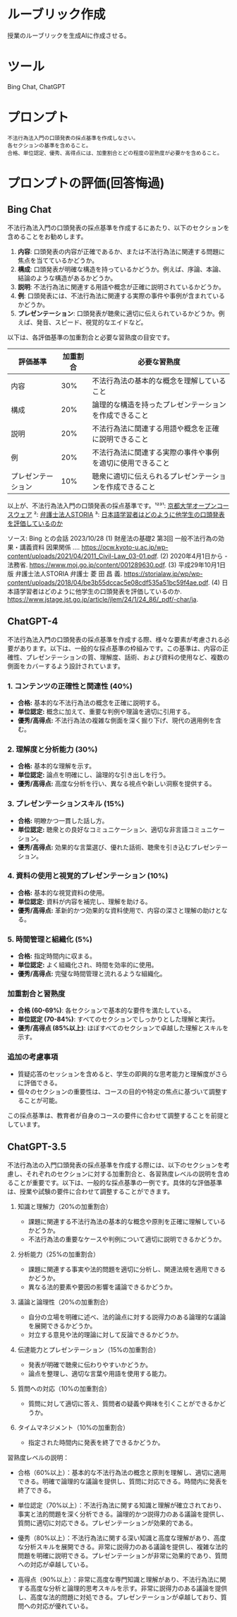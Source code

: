 # ルーブリック作成

授業のルーブリックを生成AIに作成させる。

# ツール

Bing Chat, ChatGPT

# プロンプト
```
不法行為法入門の口頭発表の採点基準を作成しなさい。
各セクションの基準を含めること。
合格、単位認定、優秀、高得点には、加重割合とどの程度の習熟度が必要かを含めること。
```

# プロンプトの評価(回答悔過)

## Bing Chat
不法行為法入門の口頭発表の採点基準を作成するにあたり、以下のセクションを含めることをお勧めします。

1. **内容**: 口頭発表の内容が正確であるか、または不法行為法に関連する問題に焦点を当てているかどうか。
2. **構成**: 口頭発表が明確な構造を持っているかどうか。例えば、序論、本論、結論のような構造があるかどうか。
3. **説明**: 不法行為法に関連する用語や概念が正確に説明されているかどうか。
4. **例**: 口頭発表には、不法行為法に関連する実際の事件や事例が含まれているかどうか。
5. **プレゼンテーション**: 口頭発表が聴衆に適切に伝えられているかどうか。例えば、発音、スピード、視覚的なエイドなど。

以下は、各評価基準の加重割合と必要な習熟度の目安です。

| **評価基準** | **加重割合** | **必要な習熟度** |
|------------|------------|--------------|
| 内容         | 30%        | 不法行為法の基本的な概念を理解していること |
| 構成         | 20%        | 論理的な構造を持ったプレゼンテーションを作成できること |
| 説明         | 20%        | 不法行為法に関連する用語や概念を正確に説明できること |
| 例          | 20%        | 不法行為法に関連する実際の事件や事例を適切に使用できること |
| プレゼンテーション | 10%        | 聴衆に適切に伝えられるプレゼンテーションを作成できること |

以上が、不法行為法入門の口頭発表の採点基準です。¹²³¹: [京都大学オープンコースウェア](https://ocw.kyoto-u.ac.jp/wp-content/uploads/2021/04/2011_Civil-Law_03-01.pdf)
²: [弁護士法人STORIA](https://storialaw.jp/wp/wp-content/uploads/2018/04/be3b55dccac5e08cdf535a51bc59f4ae.pdf)
³: [日本語学習者はどのように他学生の口頭発表を評価しているのか](https://www.jstage.jst.go.jp/article/jlem/24/1/24_86/_pdf/-char/ja)

ソース: Bing との会話 2023/10/28
(1) 財産法の基礎2 第3回 一般不法行為の効果・講義資料 因果関係 .... https://ocw.kyoto-u.ac.jp/wp-content/uploads/2021/04/2011_Civil-Law_03-01.pdf.
(2) 2020年4月1日から - 法務省. https://www.moj.go.jp/content/001289630.pdf.
(3) 平成29年10月1日版 弁護士法人STORIA 弁護士 菱 田 昌 義. https://storialaw.jp/wp/wp-content/uploads/2018/04/be3b55dccac5e08cdf535a51bc59f4ae.pdf.
(4) 日本語学習者はどのように他学生の口頭発表を評価しているのか. https://www.jstage.jst.go.jp/article/jlem/24/1/24_86/_pdf/-char/ja.

## ChatGPT-4
不法行為法入門の口頭発表の採点基準を作成する際、様々な要素が考慮される必要があります。以下は、一般的な採点基準の枠組みです。この基準は、内容の正確性、プレゼンテーションの質、理解度、話術、および資料の使用など、複数の側面をカバーするよう設計されています。

### 1. コンテンツの正確性と関連性 (40%)
- **合格:** 基本的な不法行為法の概念を正確に説明する。
- **単位認定:** 概念に加えて、重要な判例や理論を適切に引用する。
- **優秀/高得点:** 不法行為法の複雑な側面を深く掘り下げ、現代の適用例を含む。

### 2. 理解度と分析能力 (30%)
- **合格:** 基本的な理解を示す。
- **単位認定:** 論点を明確にし、論理的な引き出しを行う。
- **優秀/高得点:** 高度な分析を行い、異なる視点や新しい洞察を提供する。

### 3. プレゼンテーションスキル (15%)
- **合格:** 明瞭かつ一貫した話し方。
- **単位認定:** 聴衆との良好なコミュニケーション、適切な非言語コミュニケーション。
- **優秀/高得点:** 効果的な言葉選び、優れた話術、聴衆を引き込むプレゼンテーション。

### 4. 資料の使用と視覚的プレゼンテーション (10%)
- **合格:** 基本的な視覚資料の使用。
- **単位認定:** 資料が内容を補完し、理解を助ける。
- **優秀/高得点:** 革新的かつ効果的な資料使用で、内容の深さと理解の助けとなる。

### 5. 時間管理と組織化 (5%)
- **合格:** 指定時間内に収まる。
- **単位認定:** よく組織化され、時間を効率的に使用。
- **優秀/高得点:** 完璧な時間管理と流れるような組織化。

### 加重割合と習熟度
- **合格 (60-69%)**: 各セクションで基本的な要件を満たしている。
- **単位認定 (70-84%)**: すべてのセクションでしっかりとした理解と実行。
- **優秀/高得点 (85%以上)**: ほぼすべてのセクションで卓越した理解とスキルを示す。

### 追加の考慮事項
- 質疑応答のセッションを含めると、学生の即興的な思考能力と理解度がさらに評価できる。
- 個々のセクションの重要性は、コースの目的や特定の焦点に基づいて調整することが可能。

この採点基準は、教育者が自身のコースの要件に合わせて調整することを前提としています。

## ChatGPT-3.5

不法行為法の入門口頭発表の採点基準を作成する際には、以下のセクションを考慮し、それぞれのセクションに対する加重割合と、各習熟度レベルの説明を含めることが重要です。以下は、一般的な採点基準の一例です。具体的な評価基準は、授業や試験の要件に合わせて調整することができます。

1. 知識と理解力（20%の加重割合）
   - 課題に関連する不法行為法の基本的な概念や原則を正確に理解しているかどうか。
   - 不法行為法の重要なケースや判例について適切に説明できるかどうか。

2. 分析能力（25%の加重割合）
   - 課題に関連する事実や法的問題を適切に分析し、関連法規を適用できるかどうか。
   - 異なる法的要素や要因の影響を議論できるかどうか。

3. 議論と論理性（20%の加重割合）
   - 自分の立場を明確に述べ、法的論点に対する説得力のある論理的な議論を展開できるかどうか。
   - 対立する意見や法的理論に対して反論できるかどうか。

4. 伝達能力とプレゼンテーション（15%の加重割合）
   - 発表が明確で聴衆に伝わりやすいかどうか。
   - 論点を整理し、適切な言葉や用語を使用する能力。

5. 質問への対応（10%の加重割合）
   - 質問に対して適切に答え、質問者の疑義や興味を引くことができるかどうか。

6. タイムマネジメント（10%の加重割合）
   - 指定された時間内に発表を終了できるかどうか。

習熟度レベルの説明：

- 合格（60%以上）：基本的な不法行為法の概念と原則を理解し、適切に適用できる。明確で論理的な議論を提供し、質問に対応できる。時間内に発表を終了できる。

- 単位認定（70%以上）：不法行為法に関する知識と理解が確立されており、事実と法的問題を深く分析できる。論理的かつ説得力のある議論を提供し、質問に適切に対応できる。プレゼンテーションが効果的である。

- 優秀（80%以上）：不法行為法に関する深い知識と高度な理解があり、高度な分析スキルを展開できる。非常に説得力のある議論を提供し、複雑な法的問題を明確に説明できる。プレゼンテーションが非常に効果的であり、質問への対応が卓越している。

- 高得点（90%以上）：非常に高度な専門知識と理解があり、不法行為法に関する高度な分析と論理的思考スキルを示す。非常に説得力のある議論を提供し、高度な法的問題に対処できる。プレゼンテーションが卓越しており、質問への対応が優れている。
